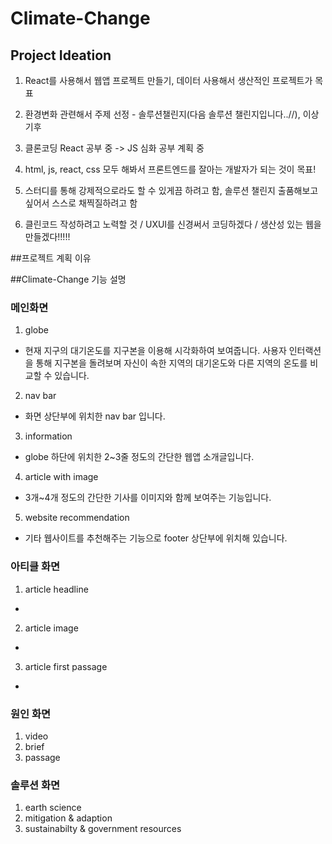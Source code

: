 # Climate-Change

## Project Ideation

1. React를 사용해서 웹앱 프로젝트 만들기, 데이터 사용해서 생산적인 프로젝트가 목표

2. 환경변화 관련해서 주제 선정 - 솔루션챌린지(다음 솔루션 챌린지입니다..//), 이상기후

3. 클론코딩 React 공부 중 -> JS 심화 공부 계획 중

4. html, js, react, css 모두 해봐서 프론트엔드를 잘아는 개발자가 되는 것이 목표!

5. 스터디를 통해 강제적으로라도 할 수 있게끔 하려고 함, 솔루션 챌린지 출품해보고 싶어서 스스로 채찍질하려고 함

6. 클린코드 작성하려고 노력할 것 / UXUI를 신경써서 코딩하겠다 / 생산성 있는 웹을 만들겠다!!!!!

##프로젝트 계획 이유

##Climate-Change 기능 설명 
### 메인화면 
1. globe 
  + 현재 지구의 대기온도를 지구본을 이용해 시각화하여 보여줍니다. 사용자 인터랙션을 통해 지구본을 돌려보며 자신이 속한 지역의 대기온도와 다른 지역의 온도를 비교할 수 있습니다. 
2. nav bar
  + 화면 상단부에 위치한 nav bar 입니다.
3. information
  + globe 하단에 위치한 2~3줄 정도의 간단한 웹앱 소개글입니다.
4. article with image
  + 3개~4개 정도의 간단한 기사를 이미지와 함께 보여주는 기능입니다.
5. website recommendation
  + 기타 웹사이트를 추천해주는 기능으로 footer 상단부에 위치해 있습니다.
### 아티클 화면
1. article headline
  +
2. article image
  +
3. article first passage
  +
### 원인 화면 
1. video
2. brief 
3. passage 
### 솔루션 화면
1. earth science 
2. mitigation & adaption
3. sustainabilty & government resources 
